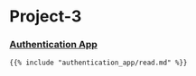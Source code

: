 # Project-3

### [Authentication App](authentication_app/read.md)
```markdown
{{% include "authentication_app/read.md" %}}
```

